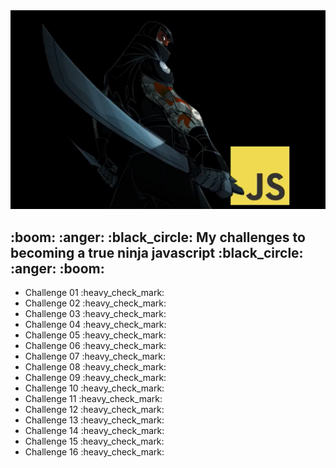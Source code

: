 <img src="./assets/ninjaChallenge2.png" width="1200">
<h2>:boom: :anger: :black_circle: My challenges to becoming a true ninja javascript :black_circle: :anger: :boom:</h2>
<ul>
    <li>Challenge 01 :heavy_check_mark:</li>
    <li>Challenge 02 :heavy_check_mark:</li>
    <li>Challenge 03 :heavy_check_mark:</li>
    <li>Challenge 04 :heavy_check_mark:</li>
    <li>Challenge 05 :heavy_check_mark:</li>
    <li>Challenge 06 :heavy_check_mark:</li>
    <li>Challenge 07 :heavy_check_mark:</li>
    <li>Challenge 08 :heavy_check_mark:</li>
    <li>Challenge 09 :heavy_check_mark:</li>
    <li>Challenge 10 :heavy_check_mark:</li>
    <li>Challenge 11 :heavy_check_mark:</li>
    <li>Challenge 12 :heavy_check_mark:</li>
    <li>Challenge 13 :heavy_check_mark:</li>
    <li>Challenge 14 :heavy_check_mark:</li>
    <li>Challenge 15 :heavy_check_mark:</li>
    <li>Challenge 16 :heavy_check_mark:</li>
</ul>
</ul1
